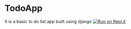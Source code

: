 # TodoApp
 It is a basic to do list app built using django
[![Run on Repl.it](https://repl.it/badge/github/Jahnavi-Mantripragada/TodoApp)](https://repl.it/github/Jahnavi-Mantripragada/TodoApp)